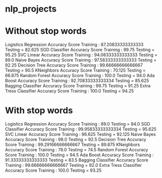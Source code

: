 # nlp_projects

# Without stop words 

Logistics Regression Accuracy Score Training : 87.20833333333333 Testing = 82.625 
SGD Classifier Accuracy Score Training : 99.75 Testing = 95.25 
SVC Linear Accuracy Score Training : 94.08333333333333 Testing = 89.0 
Naive Bayes Accuracy Score Training : 97.58333333333333 Testing = 92.25 
Decision Tree Accuracy Score Training : 99.66666666666667 Testing = 90.5 
KNeighbors Accuracy Score Training : 70.125 Testing = 66.875 
Random Forest Accuracy Score Training : 100.0 Testing = 94.0 
Ada Boost Accuracy Score Training : 92.70833333333334 Testing = 85.625 
Bagging Classifier Accuracy Score Training : 99.75 Testing = 91.25 
Extra Tress Classifier Accuracy Score Training : 100.0 Testing = 94.25 

# With stop words
Logistics Regression Accuracy Score Training : 89.0 Testing = 84.0 
SGD Classifier Accuracy Score Training : 99.95833333333334 Testing = 95.625 
SVC Linear Accuracy Score Training : 96.625 Testing = 92.125 
Naive Bayes Accuracy Score Training : 98.0 Testing = 92.5 
Decision Tree Accuracy Score Training : 99.29166666666667 Testing = 89.875 
KNeighbors Accuracy Score Training : 78.0 Testing = 74.5 
Random Forest Accuracy Score Training : 100.0 Testing = 94.5 
Ada Boost Accuracy Score Training : 91.33333333333333 Testing = 83.5 
Bagging Classifier Accuracy Score Training : 99.66666666666667 Testing = 92.0 
Extra Tress Classifier Accuracy Score Training : 100.0 Testing = 93.25 
